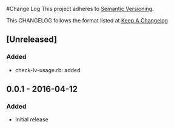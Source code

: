 #Change Log
This project adheres to [Semantic Versioning](http://semver.org/).

This CHANGELOG follows the format listed at [Keep A Changelog](http://keepachangelog.com/)

## [Unreleased]
### Added
- check-lv-usage.rb: added

## 0.0.1 - 2016-04-12
### Added
- Initial release
